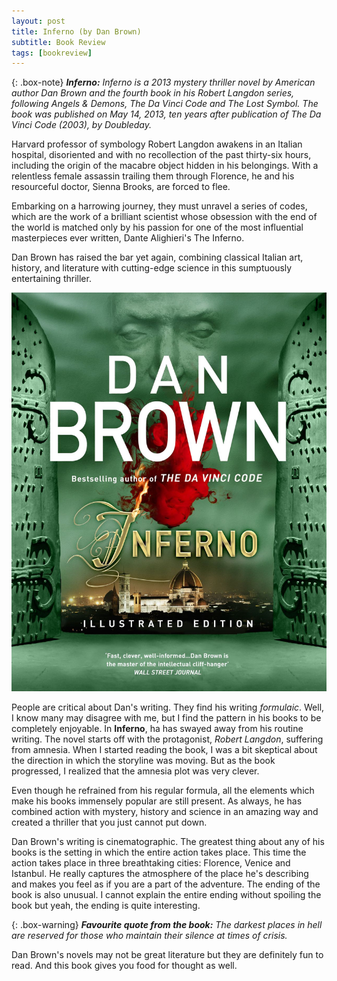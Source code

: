 ```yaml
---
layout: post
title: Inferno (by Dan Brown)
subtitle: Book Review 
tags: [bookreview]
---
```


{: .box-note}
***Inferno:*** *Inferno is a 2013 mystery thriller novel by American author Dan Brown and the fourth book in his Robert Langdon series, following Angels & Demons, The Da Vinci Code and The Lost Symbol. The book was published on May 14, 2013, ten years after publication of The Da Vinci Code (2003), by Doubleday.*

Harvard professor of symbology Robert Langdon awakens in an Italian hospital, disoriented and with no recollection of the past thirty-six hours, including the origin of the macabre object hidden in his belongings. With a relentless female assassin trailing them through Florence, he and his resourceful doctor, Sienna Brooks, are forced to flee.

Embarking on a harrowing journey, they must unravel a series of codes, which are the work of a brilliant scientist whose obsession with the end of the world is matched only by his passion for one of the most influential masterpieces ever written, Dante Alighieri's The Inferno.

Dan Brown has raised the bar yet again, combining classical Italian art, history, and literature with cutting-edge science in this sumptuously entertaining thriller.

<img src="/books/images/inferno.png" alt="Inferno"/>
 
People are critical about Dan's writing. They find his writing *formulaic*. Well, I know many may disagree with me, but I find the pattern in his books to be completely enjoyable. In **Inferno**, ha has swayed away from his routine writing. The novel starts off with the protagonist, *Robert Langdon*, suffering from amnesia. When I started reading the book, I was a bit skeptical about the direction in which the storyline was moving. But as the book progressed, I realized that the amnesia plot was very clever.

Even though he refrained from his regular formula, all the elements which make his books immensely popular are still present. As always, he has combined action with mystery, history and science in an amazing way and created a thriller that you just cannot put down. 

Dan Brown's writing is cinematographic. The greatest thing about any of his books is the setting in which the entire action takes place. This time the action takes place in three breathtaking cities: Florence, Venice and Istanbul. He really captures the atmosphere of the place he's describing and makes you feel as if you are a part of the adventure. The ending of the book is also unusual. I cannot explain the entire ending without spoiling the book but yeah, the ending is quite interesting.

{: .box-warning}
***Favourite quote from the book:*** *The darkest places in hell are reserved for those who maintain their silence at times of crisis.*

Dan Brown's novels may not be great literature but they are definitely fun to read. And this book gives you food for thought as well.


